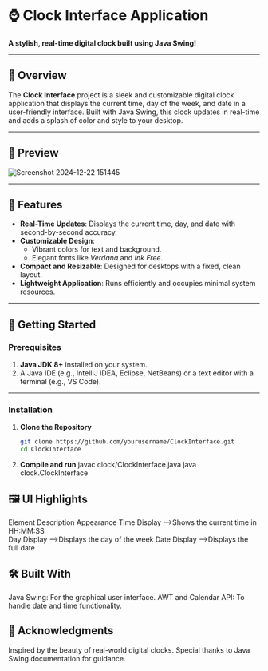# ⌚ Clock Interface Application  

**A stylish, real-time digital clock built using Java Swing!**  

---

## 🎯 Overview  

The **Clock Interface** project is a sleek and customizable digital clock application that displays the current time, day of the week, and date in a user-friendly interface. Built with Java Swing, this clock updates in real-time and adds a splash of color and style to your desktop.

---

## 📸 Preview  

![Screenshot 2024-12-22 151445](https://github.com/user-attachments/assets/52a1b9f6-789d-4b8d-bd8d-371d75336277)

---

## 🌟 Features  

- **Real-Time Updates**: Displays the current time, day, and date with second-by-second accuracy.
- **Customizable Design**:  
  - Vibrant colors for text and background.
  - Elegant fonts like *Verdana* and *Ink Free*.
- **Compact and Resizable**: Designed for desktops with a fixed, clean layout.
- **Lightweight Application**: Runs efficiently and occupies minimal system resources.

---

## 🚀 Getting Started  

### Prerequisites  

1. **Java JDK 8+** installed on your system.
2. A Java IDE (e.g., IntelliJ IDEA, Eclipse, NetBeans) or a text editor with a terminal (e.g., VS Code).

---

### Installation  

1. **Clone the Repository**  
   ```bash
   git clone https://github.com/yourusername/ClockInterface.git
   cd ClockInterface
2. **Compile and run**
   javac clock/ClockInterface.java
   java clock.ClockInterface

## 🖼️ UI Highlights
Element	Description	Appearance
Time Display -->Shows the current time in HH:MM:SS	
Day Display	-->Displays the day of the week	
Date Display -->Displays the full date	

## 🛠️ Built With
Java Swing: For the graphical user interface.
AWT and Calendar API: To handle date and time functionality.

## 🙌 Acknowledgments
Inspired by the beauty of real-world digital clocks.
Special thanks to Java Swing documentation for guidance.
